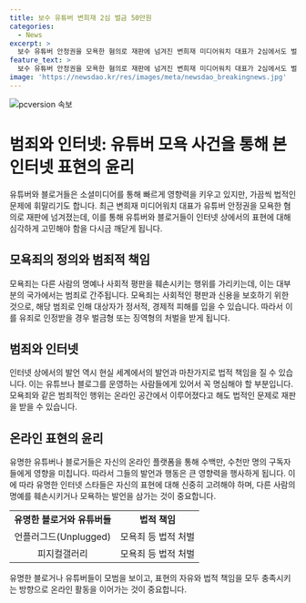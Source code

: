 ```yaml
---
title: 보수 유튜버 변희재 2심 벌금 50만원
categories:
  - News
excerpt: >
  보수 유튜버 안정권을 모욕한 혐의로 재판에 넘겨진 변희재 미디어워치 대표가 2심에서도 벌금형을 선고받았습니다. 서울서부지법 형사항소2-3부는 변 대표의 항소를 기각하고 벌금 50만원을 선고했습니다. 변 대표는 안 씨의 학력과 경력에 위조 의혹을 제기하여 사기꾼이라고 표현한 혐의를 받았으며, 이를 부인하며 항소했지만, 법원은 그의 주장을 기각했습니다.
feature_text: >
  보수 유튜버 안정권을 모욕한 혐의로 재판에 넘겨진 변희재 미디어워치 대표가 2심에서도 벌금형을 선고받았습니다. 서울서부지법 형사항소2-3부는 변 대표의 항소를 기각하고 벌금 50만원을 선고했습니다. 변 대표는 안 씨의 학력과 경력에 위조 의혹을 제기하여 사기꾼이라고 표현한 혐의를 받았으며, 이를 부인하며 항소했지만, 법원은 그의 주장을 기각했습니다.
image: 'https://newsdao.kr/res/images/meta/newsdao_breakingnews.jpg'
---
```


<p><img src="https://newsdao.kr/res/images/meta/newsdao_breakingnews.jpg" alt="pcversion 속보" /></p>

<h1>범죄와 인터넷: 유튜버 모욕 사건을 통해 본 인터넷 표현의 윤리</h1>

<p data-ke-size="size16">유튜버와 블로거들은 소셜미디어를 통해 빠르게 영향력을 키우고 있지만, 가끔씩 법적인 문제에 휘말리기도 합니다. 최근 변희재 미디어워치 대표가 유튜버 안정권을 모욕한 혐의로 재판에 넘겨졌는데, 이를 통해 유튜버와 블로거들이 인터넷 상에서의 표현에 대해 심각하게 고민해야 함을 다시금 깨닫게 됩니다.</p>

<h2 data-ke-size="size26">모욕죄의 정의와 범죄적 책임</h2>

<p data-ke-size="size16">모욕죄는 다른 사람의 명예나 사회적 평판을 훼손시키는 행위를 가리키는데, 이는 대부분의 국가에서는 범죄로 간주됩니다. 모욕죄는 사회적인 평판과 신용을 보호하기 위한 것으로, 해당 범죄로 인해 대상자가 정서적, 경제적 피해를 입을 수 있습니다. 따라서 이를 유죄로 인정받을 경우 벌금형 또는 징역형의 처벌을 받게 됩니다.</p>

<h2 data-ke-size="size26">범죄와 인터넷</h2>

<p data-ke-size="size16">인터넷 상에서의 발언 역시 현실 세계에서의 발언과 마찬가지로 법적 책임을 질 수 있습니다. 이는 유튜브나 블로그를 운영하는 사람들에게 있어서 꼭 명심해야 할 부분입니다. 모욕죄와 같은 범죄적인 행위는 온라인 공간에서 이루어졌다고 해도 법적인 문제로 재판을 받을 수 있습니다.</p>

<h2 data-ke-size="size26">온라인 표현의 윤리</h2>

<p data-ke-size="size16">유명한 유튜버나 블로거들은 자신의 온라인 플랫폼을 통해 수백만, 수천만 명의 구독자들에게 영향을 미칩니다. 따라서 그들의 발언과 행동은 큰 영향력을 행사하게 됩니다. 이에 따라 유명한 인터넷 스타들은 자신의 표현에 대해 신중히 고려해야 하며, 다른 사람의 명예를 훼손시키거나 모욕하는 발언을 삼가는 것이 중요합니다.</p>

<table>
    <tr>
        <td style="text-align: center; height: 17px;"><b>유명한 블로거와 유튜버들</b></td>
        <td style="text-align: center; height: 17px;"><b>법적 책임</b></td>
    </tr>
    <tr>
        <td style="text-align: center; height: 17px;">언플러그드(Unplugged)</td>
        <td style="text-align: center; height: 17px;">모욕죄 등 법적 처벌</td>
    </tr>
    <tr>
        <td style="text-align: center; height: 17px;">피지컬갤러리</td>
        <td style="text-align: center; height: 17px;">모욕죄 등 법적 처벌</td>
    </tr>
</table>

<p data-ke-size="size16">유명한 블로거나 유튜버들이 모범을 보이고, 표현의 자유와 법적 책임을 모두 충족시키는 방향으로 온라인 활동을 이어가는 것이 중요합니다.</p>

